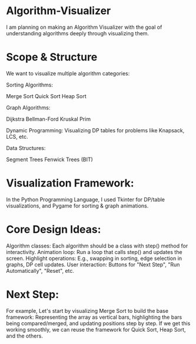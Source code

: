 # Algorithm-Visualizer
I am planning on making an Algorithm Visualizer with the goal of understanding algorithms deeply through visualizing them.

# Scope & Structure

We want to visualize multiple algorithm categories:

Sorting Algorithms:

Merge Sort
Quick Sort
Heap Sort

Graph Algorithms:

Dijkstra
Bellman-Ford
Kruskal
Prim

Dynamic Programming: Visualizing DP tables for problems like Knapsack, LCS, etc.

Data Structures:

Segment Trees
Fenwick Trees (BIT)

# Visualization Framework: 

In the Python Programming Language, I used Tkinter for DP/table visualizations, and Pygame for sorting & graph animations.

# Core Design Ideas:

Algorithm classes: Each algorithm should be a class with step() method for interactivity.
Animation loop: Run a loop that calls step() and updates the screen.
Highlight operations: E.g., swapping in sorting, edge selection in graphs, DP cell updates.
User interaction: Buttons for "Next Step", "Run Automatically", "Reset", etc.

# Next Step:

For example, Let's start by visualizing Merge Sort to build the base framework:
Representing the array as vertical bars, highlighting the bars being compared/merged, and
updating positions step by step. If we get this working smoothly, we can reuse the framework for Quick Sort, Heap Sort, and the others.
